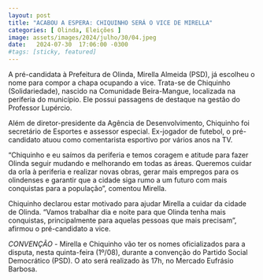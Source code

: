 ```yaml
---
layout: post
title: "ACABOU A ESPERA: CHIQUINHO SERÁ O VICE DE MIRELLA"
categories: [ Olinda, Eleições ]
image: assets/images/2024/julho/30/04.jpeg
date:   2024-07-30  17:06:00 -0300
#tags: [sticky, featured]
---
```

A pré-candidata à Prefeitura de Olinda, Mirella Almeida (PSD), já escolheu o nome para compor a chapa ocupando a vice. Trata-se de Chiquinho (Solidariedade), nascido na Comunidade Beira-Mangue, localizada na periferia do município. Ele possui passagens de destaque na gestão do Professor Lupércio. 

Além de diretor-presidente da Agência de Desenvolvimento, Chiquinho foi secretário de Esportes e assessor especial. Ex-jogador de futebol, o pré-candidato atuou como comentarista esportivo por vários anos na TV. 

“Chiquinho e eu saímos da periferia e temos coragem e atitude para fazer Olinda seguir mudando e melhorando em todas as áreas. Queremos cuidar da orla à periferia e realizar novas obras, gerar mais empregos para os olindenses e garantir que a cidade siga rumo a um futuro com mais conquistas para a população”, comentou Mirella.

Chiquinho declarou estar motivado para ajudar Mirella a cuidar da cidade de Olinda. “Vamos trabalhar dia e noite para que Olinda tenha mais conquistas, principalmente para aquelas pessoas que mais precisam”, afirmou o pré-candidato a vice. 

*CONVENÇÃO* -   Mirella e Chiquinho vão ter os nomes oficializados para a disputa, nesta quinta-feira (1º/08), durante a convenção do Partido Social Democrático (PSD). O ato será realizado às 17h, no Mercado Eufrásio Barbosa.